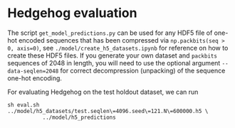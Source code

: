 # Hedgehog evaluation

The script `get_model_predictions.py` can be used for any HDF5 file of one-hot
encoded sequences that has been compressed via `np.packbits(seq > 0, axis=0)`,
see `./model/create_h5_datasets.ipynb` for reference on how to create these
HDF5 files. If you generate your own dataset and `packbits` sequences of 2048 
in length, you will need to use the optional argument `--data-seqlen=2048` for 
correct decompression (unpacking) of the sequence one-hot encoding.

For evaluating Hedgehog on the test holdout dataset, we can run 
```
sh eval.sh ../model/h5_datasets/test.seqlen\=4096.seed\=121.N\=600000.h5 \
           ../model/h5_predictions
```

